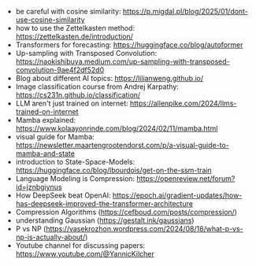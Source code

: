 - be careful with cosine similarity: https://p.migdal.pl/blog/2025/01/dont-use-cosine-similarity
- how to use the Zettelkasten method: https://zettelkasten.de/introduction/
- Transformers for forecasting: https://huggingface.co/blog/autoformer
- Up-sampling with Transposed Convolution: https://naokishibuya.medium.com/up-sampling-with-transposed-convolution-9ae4f2df52d0
- Blog about different AI topics: https://lilianweng.github.io/
- Image classification course from Andrej Karpathy: https://cs231n.github.io/classification/
- LLM aren't just trained on internet: https://allenpike.com/2024/llms-trained-on-internet
- Mamba explained: https://www.kolaayonrinde.com/blog/2024/02/11/mamba.html
- visual guide for Mamba: https://newsletter.maartengrootendorst.com/p/a-visual-guide-to-mamba-and-state
- introduction to State-Space-Models: https://huggingface.co/blog/lbourdois/get-on-the-ssm-train
- Language Modeling is Compression: https://openreview.net/forum?id=jznbgiynus
- How DeepSeek beat OpenAI: https://epoch.ai/gradient-updates/how-has-deepseek-improved-the-transformer-architecture
- Compression Algorithms (https://cefboud.com/posts/compression/)
- understanding Gaussian (https://gestalt.ink/gaussians)
- P vs NP (https://vasekrozhon.wordpress.com/2024/08/18/what-p-vs-np-is-actually-about/)
- Youtube channel for discussing papers: https://www.youtube.com/@YannicKilcher
